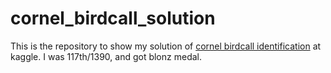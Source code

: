 # cornel_birdcall_solution

This is the repository to show my solution of <a href="https://www.kaggle.com/c/birdsong-recognition">cornel birdcall identification</a> at kaggle.
I was 117th/1390, and got blonz medal.
